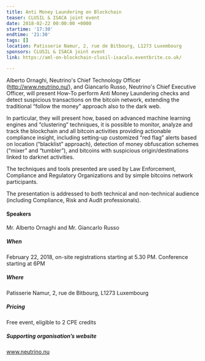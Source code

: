 ```yaml
---
title: Anti Money Laundering on Blockchain
teaser: CLUSIL & ISACA joint event
date: 2018-02-22 00:00:00 +0000
startime: '17:30'
endtime: '21:30'
tags: []
location: Patisserie Namur, 2, rue de Bitbourg, L1273 Luxembourg
sponsors: CLUSIL & ISACA joint event
link: https://aml-on-blockchain-clusil-isacalu.eventbrite.co.uk/

---
```

Alberto Ornaghi, Neutrino's Chief Technology Officer (http://www.neutrino.nu/), and Giancarlo Russo, Neutrino's Chief Executive Officer, will present How-To perform Anti Money Laundering checks and detect suspicious transactions on the bitcoin network, extending the traditional “follow the money” approach also to the dark web.

In particular, they will present how, based on advanced machine learning engines and “clustering” techniques, it is possible to monitor, analyze and track the blockchain and all bitcoin activities providing actionable compliance insight, including setting-up customized “red flag” alerts based on location (“blacklist” approach), detection of money obfuscation schemes (“mixer” and “tumbler”), and bitcoins with suspicious origin/destinations linked to darknet activities.

The techniques and tools presented are used by Law Enforcement, Compliance and Regulatory Organizations and by simple bitcoins network participants.

The presentation is addressed to both technical and non-technical audience (including Compliance, Risk and Audit professionals).

#### Speakers

Mr. Alberto Ornaghi and Mr. Giancarlo Russo

##### When

February 22, 2018, on-site registrations starting at 5.30 PM. Conference starting at 6PM

##### Where

Patisserie Namur, 2, rue de Bitbourg, L1273 Luxembourg

##### Pricing

Free event, eligible to 2 CPE credits

##### Supporting organisation’s website

www.neutrino.nu